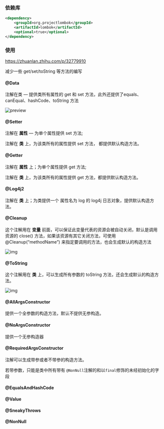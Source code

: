### 依赖库

```xml
<dependency>
    <groupId>org.projectlombok</groupId>
    <artifactId>lombok</artifactId>
    <optional>true</optional>
</dependency>
```



### 使用

https://zhuanlan.zhihu.com/p/32779910

减少一些 get/set/toString 等方法的编写



#### @Data

注解在类 — 提供类所有属性的 get 和 set 方法，此外还提供了equals、canEqual、hashCode、toString 方法

![preview](https://img-note.langyastudio.com/20210409135345.jpeg?x-oss-process=style/watermark)



#### @Setter

注解在 **属性** — 为单个属性提供 set 方法; 

注解在 **类** 上，为该类所有的属性提供 set 方法， 都提供默认构造方法。



#### @Getter

注解在 **属性** 上；为单个属性提供 get 方法; 

注解在 **类** 上，为该类所有的属性提供 get 方法，都提供默认构造方法。



#### @Log4j2

注解在 **类** 上；为类提供一个 属性名为 log 的 log4j 日志对象，提供默认构造方法。



#### @Cleanup

这个注解用在 **变量** 前面，可以保证此变量代表的资源会被自动关闭，默认是调用资源的 close() 方法，如果该资源有其它关闭方法，可使用 @Cleanup(“methodName”) 来指定要调用的方法，也会生成默认的构造方法

![img](https://img-note.langyastudio.com/20210409135839.jpeg?x-oss-process=style/watermark)



#### @ToString

这个注解用在 **类** 上，可以生成所有参数的 toString 方法，还会生成默认的构造方法。

![img](https://img-note.langyastudio.com/20210409135923.jpeg?x-oss-process=style/watermark)



#### @AllArgsConstructor

提供一个全参数的构造方法，默认不提供无参构造。



#### @NoArgsConstructor

提供一个无参构造器



#### @RequiredArgsConstructor

注解可以生成带参或者不带参的构造方法。

若带参数，只能是类中所有带有 `@NonNull`注解的和以`final`修饰的未经初始化的字段



#### @EqualsAndHashCode

#### @Value

#### @SneakyThrows

#### @NonNull




